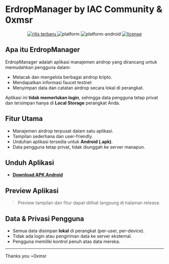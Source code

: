 # ErdropManager by IAC Community & 0xmsr

<p align="center">
  <a href="https://github.com/0xmsr/erdropmanager/releases/tag/v1.1">
    <img src="https://img.shields.io/github/v/release/0xmsr/erdropmanager?sort=semver&label=rilis" alt="rilis terbaru">
  </a>
  <img src="https://img.shields.io/badge/Platform-Windows-blue" alt="platform">
  <img src="https://img.shields.io/badge/Platform-Android-green?logo=android&logoColor=white" alt="platform-android">
  <a href="LICENSE">
    <img src="https://img.shields.io/badge/Lisensi-MIT-yellow" alt="license">
  </a>
</p>

## Apa itu ErdropManager
ErdropManager adalah aplikasi manajemen airdrop yang dirancang untuk memudahkan pengguna dalam:
- Melacak dan mengelola berbagai airdrop kripto.
- Mendapatkan informasi faucet testnet
- Menyimpan data dan catatan airdrop secara lokal di perangkat.

Aplikasi ini **tidak memerlukan login**, sehingga data pengguna tetap privat dan tersimpan hanya di **Local Storage** perangkat Anda.

## Fitur Utama
- Manajemen airdrop terpusat dalam satu aplikasi.
- Tampilan sederhana dan user-friendly.
- Unduhan aplikasi tersedia untuk **Android (.apk)**.
- Data pengguna tetap privat, tidak diunggah ke server manapun.

## Unduh Aplikasi
- **[Download APK Android](https://github.com/0xmsr/erdropmanager/releases/tag/v1.1)**

## Preview Aplikasi
> Preview tampilan dan fitur dapat dilihat langsung di halaman release.

## Data & Privasi Pengguna
- Semua data disimpan **lokal** di perangkat (per-user, per-device).
- Tidak ada login atau pengiriman data ke server eksternal.
- Pengguna memiliki kontrol penuh atas data mereka.

---

Thanks you ~0xmsr
